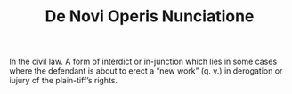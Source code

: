 ---
title: De Novi Operis Nunciatione
letter: D
permalink: "/definitions/bld-de-novi-operis-nunciatione.html"
body: In the civil law. A form of interdict or in-junction which lies in some cases
  where the defendant is about to erect a “new work” (q. v.) in derogation or iujury
  of the plain-tiff’s rights.
published_at: '2018-07-07'
source: Black's Law Dictionary 2nd Ed (1910)
layout: post
---